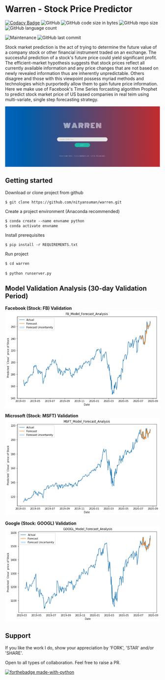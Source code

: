 # Warren - Stock Price Predictor

[![Codacy Badge](https://api.codacy.com/project/badge/Grade/3d93ddbea81b4c589955df3e8fa18617)](https://app.codacy.com/manual/nityansuman/warren?utm_source=github.com&utm_medium=referral&utm_content=nityansuman/warren&utm_campaign=Badge_Grade_Settings)
![GitHub](https://img.shields.io/github/license/nityansuman/warren)
![GitHub code size in bytes](https://img.shields.io/github/languages/code-size/nityansuman/warren)
![GitHub repo size](https://img.shields.io/github/repo-size/nityansuman/warren)
![GitHub language count](https://img.shields.io/github/languages/count/nityansuman/warren)

![Maintenance](https://img.shields.io/maintenance/yes/2020)
![GitHub last commit](https://img.shields.io/github/last-commit/nityansuman/warren)

Stock market prediction is the act of trying to determine the future value of a company stock or other financial instrument traded on an exchange. The successful prediction of a stock's future price could yield significant profit. The efficient-market hypothesis suggests that stock prices reflect all currently available information and any price changes that are not based on newly revealed information thus are inherently unpredictable. Others disagree and those with this viewpoint possess myriad methods and technologies which purportedly allow them to gain future price information.
Here we make use of Facebook's Time Series forcasting algorithm Prophet to predict stock market price of US based companies in real teim using multi-variate, single step forecasting strategy.

![Header](src/static/images/main_page.png)

## Getting started

Download or clone project from github
```
$ git clone https://github.com/nityansuman/warren.git
```

Create a project environment (Anaconda recommended)
```
$ conda create --name envname python
$ conda activate envname
```

Install prerequisites
```
$ pip install -r REQUIREMENTS.txt
```

Run project
```
$ cd warren

$ python runserver.py
```

## Model Validation Analysis (30-day Validation Period)

**Facebook (Stock: FB) Validation**
![FB_validation](src/static/images/fb_forecast_30_day_validation.png)


**Microsoft (Stock: MSFT) Validation**
![MSFT_validation](src/static/images/msft_forecast_30day_validation.png)

**Google (Stock: GOOGL) Validation**
![GOOGLE_validation](src/static/images/googl_forecast_30day_validation.png)

## Support

If you like the work I do, show your appreciation by 'FORK', 'STAR' and/or 'SHARE'.

Open to all types of collaboration. Feel free to raise a PR.

[![forthebadge made-with-python](http://ForTheBadge.com/images/badges/made-with-python.svg)](https://www.python.org/)
